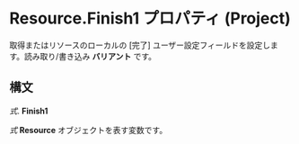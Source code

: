 
# Resource.Finish1 プロパティ (Project)

取得またはリソースのローカルの [完了] ユーザー設定フィールドを設定します。読み取り/書き込み **バリアント** です。


## 構文

 _式_. **Finish1**

 _式_ **Resource** オブジェクトを表す変数です。

